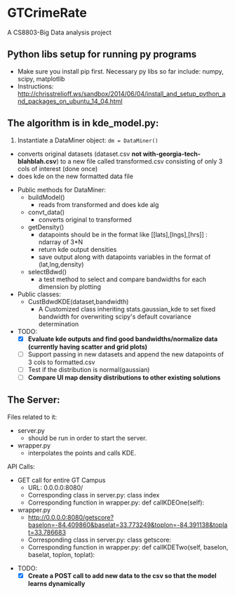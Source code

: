 # GTCrimeRate
A CS8803-Big Data analysis project

## Python libs setup for running py programs
- Make sure you install pip first. Necessary py libs so far include: numpy, scipy, matplotlib
- Instructions: http://chrisstrelioff.ws/sandbox/2014/06/04/install_and_setup_python_and_packages_on_ubuntu_14_04.html

## The algorithm is in kde_model.py:
1. Instantiate a DataMiner object: `dm = DataMiner()`
  * converts original datasets (dataset.csv **not with-georgia-tech-blahblah.csv**) to a new file called transformed.csv consisting of only 3 cols of interest (done once)
  * does kde on the new formatted data file
- Public methods for DataMiner:
  * buildModel()
    - reads from transformed and does kde alg
  * convt_data()
    - converts original to transformed 
  * getDensity()
    - datapoints should be in the format like \[\[lats],\[lngs],\[hrs]] : ndarray of 3*N
  	 - return kde output densities
  	 - save output along with datapoints variables in the format of (lat,lng,density)
  * selectBdwd()
  	 - a test method to select and compare bandwidths for each dimension by plotting
- Public classes:
  * CustBdwdKDE(dataset,bandwidth)
  	 - A Customized class inheriting stats.gaussian_kde to set fixed bandwidth for overwriting scipy's default covariance determination
- TODO:
  - [x] **Evaluate kde outputs and find good bandwidths/normalize data (currently having scatter and grid plots)**
  - [ ] Support passing in new datasets and append the new datapoints of 3 cols to formatted.csv
  - [ ] Test if the distribution is normal(gaussian)
  - [ ] **Compare UI map density distributions to other existing solutions**
  
## The Server:
Files related to it:
  * server.py
    - should be run in order to start the server.
  * wrapper.py 
    - interpolates the points and calls KDE. 

API Calls:
  * GET call for entire GT Campus 
    - URL: 0.0.0.0:8080/ 
    - Corresponding class in server.py: class index
    - Corresponding function in wrapper.py: def callKDEOne(self):
  * wrapper.py 
    - http://0.0.0.0:8080/getscore?baselon=-84.409860&baselat=33.773249&toplon=-84.391138&toplat=33.786683
    - Corresponding class in server.py: class getscore:
    - Corresponding function in wrapper.py:  def callKDETwo(self, baselon, baselat, toplon, toplat):
- TODO:
  - [x] **Create a POST call to add new data to the csv so that the model learns dynamically**
